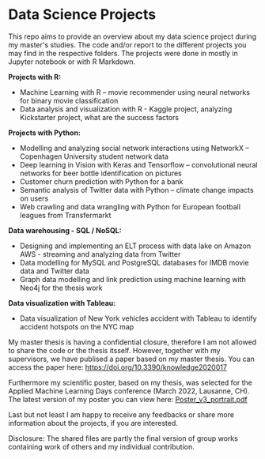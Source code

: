 # Data Science Projects

This repo aims to provide an overview about my data science project during my master's studies. The code and/or report to the different projects you may find in the respective folders. The projects were done in mostly in Jupyter notebook or with R Markdown. 

**Projects with R:**
- Machine Learning with R – movie recommender using neural networks for binary movie classification
- Data analysis and visualization with R - Kaggle project, analyzing Kickstarter project, what are the success factors

**Projects with Python:**
- Modelling and analyzing social network interactions using NetworkX – Copenhagen University student network data
- Deep learning in Vision with Keras and Tensorflow – convolutional neural networks for beer bottle identification on pictures
- Customer churn prediction with Python for a bank
- Semantic analysis of Twitter data with Python – climate change impacts on users
- Web crawling and data wrangling with Python for European football leagues from Transfermarkt

**Data warehousing - SQL /  NoSQL:**
- Designing and implementing an ELT process with data lake on Amazon AWS - streaming and analyzing data from Twitter
- Data modelling for MySQL and PostgreSQL databases for IMDB movie data and Twitter data
- Graph data modelling and link prediction using machine learning with Neo4j for the thesis work 

**Data visualization with Tableau:**
- Data visualization of New York vehicles accident with Tableau to identify accident hotspots on the NYC map

My master thesis is having a confidential closure, therefore I am not allowed to share the code or the thesis itsself. However, together with my supervisors, we have publised a paper based on my master thesis. 
You can access the paper here: https://doi.org/10.3390/knowledge2020017

Furthermore my scientific poster, based on my thesis, was selected for the Applied Machine Learning Days conference (March 2022, Lausanne, CH). The latest version of my poster you can view here: [Poster_v3_portrait.pdf](https://github.com/rk-304/projects/files/9084202/Poster_v3_portrait.pdf)

Last but not least I am happy to receive any feedbacks or share more information about the projects, if you are interested. 

Disclosure: The shared files are partly the final version of group works containing work of others and my individual contribution.
